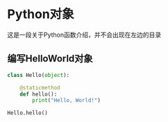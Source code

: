 # Python对象
这是一段关于Python函数介绍，并不会出现在左边的目录

## 编写HelloWorld对象
```python
class Hello(object):

    @staticmethod
    def hello():
        print("Hello, World!")

Hello.hello()
```